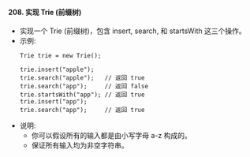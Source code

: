 #### 208. 实现 Trie (前缀树)
- 实现一个 Trie (前缀树)，包含 insert, search, 和 startsWith 这三个操作。
- 示例:
    ```
    Trie trie = new Trie();

    trie.insert("apple");
    trie.search("apple");   // 返回 true
    trie.search("app");     // 返回 false
    trie.startsWith("app"); // 返回 true
    trie.insert("app");   
    trie.search("app");     // 返回 true
    ```
- 说明:
  - 你可以假设所有的输入都是由小写字母 a-z 构成的。
  - 保证所有输入均为非空字符串。